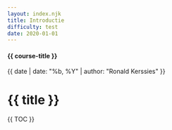 ```yaml
---
layout: index.njk
title: Introductie
difficulty: test
date: 2020-01-01
---
```


#### {{ course-title }}
{{ date | date: "%b, %Y" | author: "Ronald Kerssies" }}

# {{ title }}

{{ TOC }}
